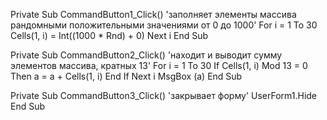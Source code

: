 ﻿Private Sub CommandButton1_Click()
'заполняет элементы массива рандомными положительными значениями от 0 до 1000'
For i = 1 To 30
Cells(1, i) = Int((1000 * Rnd) + 0)
Next i
End Sub

Private Sub CommandButton2_Click()
'находит и выводит сумму элементов массива, кратных 13'
For i = 1 To 30
If Cells(1, i) Mod 13 = 0 Then
a = a + Cells(1, i)
End If
Next i
MsgBox (a)
End Sub

Private Sub CommandButton3_Click()
'закрывает форму'
UserForm1.Hide
End Sub